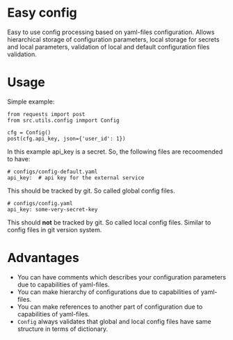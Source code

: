 # Easy config
Easy to use config processing based on yaml-files configuration. Allows hierarchical storage of configuration parameters, local storage for secrets and local parameters, validation of local and default configuration files validation.

# Usage

Simple example:
```
from requests import post
from src.utils.config inmport Config

cfg = Config()
post(cfg.api_key, json={'user_id': 1})
```

In this example api_key is a secret. So, the following files are recoomended to have:
```
# configs/config-default.yaml
api_key:  # api key for the external service
```
This should be tracked by git. So called global config files.
```
# configs/config.yaml
api_key: some-very-secret-key
```
This should **not** be tracked by git. So called local config files. Similar to config files in git version system.

# Advantages

+ You can have comments which describes your configuration parameters due to capabilities of yaml-files.  
+ You can make hierarchy of configurations due to capabilities of yaml-files.  
+ You can make references to another part of configuration due to capabilities of yaml-files.  
+ `Config` always validates that global and local config files have same structure in terms of dictionary.  

